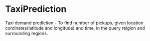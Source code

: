 # TaxiPrediction
Taxi demand prediction - To find number of pickups, given location cordinates(latitude and longitude) and time, in the query reigion and surrounding regions.
